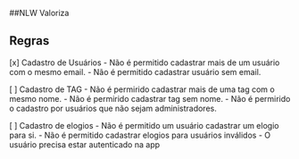 ##NLW Valoriza

## Regras

[x] Cadastro de Usuários
    - Não é permitido cadastrar mais de um usuário com o mesmo email.
    - Não é permitido cadastrar usuário sem email.

[  ] Cadastro de TAG
    - Não é permirido cadastrar mais de uma tag com o mesmo nome.
    - Não é permirido cadastrar tag sem nome.
    - Não é permirido o cadastro por usuários que não sejam administradores.

[ ] Cadastro de elogios
    - Não é permitido um usuário cadastrar um elogio para si.
    - Não é permitido cadastrar elogios para usuários inválidos
    - O usuário precisa estar autenticado na app
    